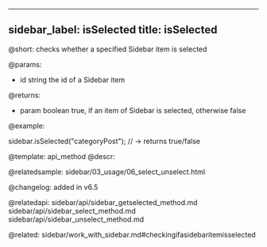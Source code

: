 
---
sidebar_label: isSelected
title: isSelected
---          

@short: checks whether a specified Sidebar item is selected


@params:
- id    string      the id of a Sidebar item

@returns:
- param     boolean     true, if an item of Sidebar is selected, otherwise false


@example:

sidebar.isSelected("categoryPost"); // -> returns true/false


@template: api_method
@descr:

@relatedsample: sidebar/03_usage/06_select_unselect.html



@changelog: added in v6.5

@relatedapi: 
sidebar/api/sidebar_getselected_method.md
sidebar/api/sidebar_select_method.md
sidebar/api/sidebar_unselect_method.md

@related: sidebar/work_with_sidebar.md#checkingifasidebaritemisselected